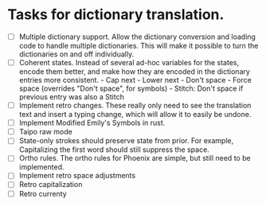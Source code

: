 # Tasks for dictionary translation.

- [ ] Multiple dictionary support. Allow the dictionary conversion and loading
      code to handle multiple dictionaries. This will make it possible to turn
      the dictionaries on and off individually.
- [ ] Coherent states. Instead of several ad-hoc variables for the states,
      encode them better, and make how they are encoded in the dictionary
      entries more consistent.
      - Cap next
      - Lower next
      - Don't space
      - Force space (overrides "Don't space", for symbols)
      - Stitch: Don't space if previous entry was also a Stitch
- [ ] Implement retro changes. These really only need to see the translation
      text and insert a typing change, which will allow it to easily be undone.
- [ ] Implement Modified Emily's Symbols in rust.
- [ ] Taipo raw mode
- [ ] State-only strokes should preserve state from prior.  For example,
      Capitalizing the first word should still suppress the space.
- [ ] Ortho rules.  The ortho rules for Phoenix are simple, but still need to be
      implemented.
- [ ] Implement retro space adjustments
- [ ] Retro capitalization
- [ ] Retro currenty
